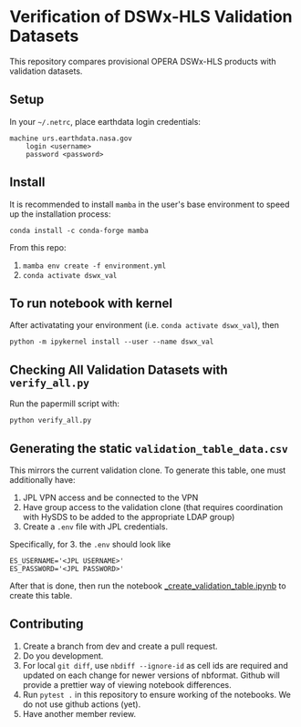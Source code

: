 # Verification of DSWx-HLS Validation Datasets

This repository compares provisional OPERA DSWx-HLS products with validation datasets.

## Setup

In your `~/.netrc`, place earthdata login credentials:

```
machine urs.earthdata.nasa.gov
    login <username>
    password <password>
```

## Install
It is recommended to install `mamba` in the user's base environment to speed up the installation process:

`conda install -c conda-forge mamba`

From this repo:

1. `mamba env create -f environment.yml`
3. `conda activate dswx_val`

## To run notebook with kernel

After activatating your environment (i.e. `conda activate dswx_val`), then

`python -m ipykernel install --user --name dswx_val`


## Checking All Validation Datasets with `verify_all.py`

Run the papermill script with:

```
python verify_all.py
```

## Generating the static `validation_table_data.csv`

This mirrors the current validation clone. To generate this table, one must additionally have:

1. JPL VPN access and be connected to the VPN
2. Have group access to the validation clone (that requires coordination with HySDS to be added to the appropriate LDAP group)
3. Create a `.env` file with JPL credentials.

Specifically, for 3. the `.env` should look like

```
ES_USERNAME='<JPL USERNAME>'
ES_PASSWORD='<JPL PASSWORD>'
```

After that is done, then run the notebook [_create_validation_table.ipynb](_create_validation_table.ipynb) to create this table.

## Contributing

1. Create a branch from dev and create a pull request.
2. Do you development.
3. For local `git diff`, use `nbdiff --ignore-id` as cell ids are required and updated on each change for newer versions of nbformat. Github will provide a prettier way of viewing notebook differences.
4. Run `pytest .` in this repository to ensure working of the notebooks. We do not use github actions (yet).
5. Have another member review.

<!--
3. Make sure to run before you commit:

   ```
   jupyter nbconvert --ClearOutputPreprocessor.enabled=True --ClearMetadataPreprocessor.enabled=True --ClearMetadataPreprocessor.preserve_cell_metadata_mask='[("tags")]' --ClearMetadataPreprocessor.preserve_nb_metadata_mask='{"language_info", "name", "kernelspec"}' --inplace *.ipynb
   ```

    This will clear ouput and transient cell metadata (including when you executed your notebook) for easier version control. It will preserve cell tags (for papermill and the kernel information) -->
